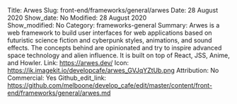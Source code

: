 Title: Arwes
Slug: front-end/frameworks/general/arwes
Date: 28 August 2020
Show_date: No
Modified: 28 August 2020    
Show_modified: No
Category: frameworks-general
Summary: Arwes is a web framework to build user interfaces for web applications based on futuristic science fiction and cyberpunk styles, animations, and sound effects. The concepts behind are opinionated and try to inspire advanced space technology and alien influence. It is built on top of React, JSS, Anime, and Howler. 
Link: https://arwes.dev/
Icon: https://ik.imagekit.io/developcafe/arwes_GVJqYZtUb.png
Attribution: No
Commercial: Yes
Github_edit_link: https://github.com/melboone/develop_cafe/edit/master/content/front-end/frameworks/general/arwes.md
